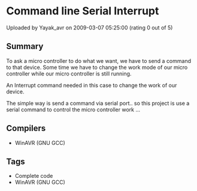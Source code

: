 # Command line Serial Interrupt

Uploaded by Yayak_avr on 2009-03-07 05:25:00 (rating 0 out of 5)

## Summary

To ask a micro controller to do what we want, we have to send a command to that device. Some time we have to change the work mode of our micro controller while our micro controller is still running.  

An Interrupt command needed in this case to change the work of our device.  

The simple way is send a command via serial port.. so this project is use a serial command to control the micro controller work ...

## Compilers

- WinAVR (GNU GCC)

## Tags

- Complete code
- WinAVR (GNU GCC)
